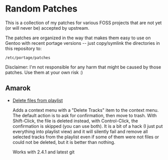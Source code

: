 Random Patches
==============

This is a collection of my patches for various FOSS projects that are not yet (or will never be)
accepted by upstream.

The patches are organized in the way that makes them easy to use on Gentoo with recent portage
versions -- just copy/symlink the directories in this repository to:

    /etc/portage/patches


Disclaimer:
I'm not responsible for any harm that might be caused by those patches.  Use them at your own risk :)


Amarok
------

* [Delete files from playlist](https://bugs.kde.org/show_bug.cgi?id=170999)
  
  Adds a context menu with a "Delete Tracks" item to the context menu.  The default action is to ask
  for confirmation, then move to trash.  With Shift-Click, the file is deleted instead, with
  Control-Click, the confirmation is skipped (you can use both).  It is a bit of a hack (I just put
  everything into playlist view) and it will silently fail and remove all selected tracks from the
  playlist even if some of them were not files or could not be deleted, but it is better than
  nothing.

  Works with 2.4.1 and latest git

